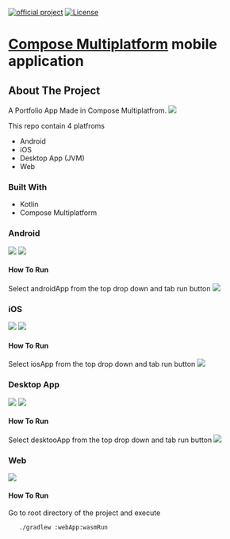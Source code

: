 [![official project](http://jb.gg/badges/official.svg)](https://confluence.jetbrains.com/display/ALL/JetBrains+on+GitHub)
[![License](https://img.shields.io/badge/License-Apache_2.0-blue.svg)](https://opensource.org/licenses/Apache-2.0)
# [Compose Multiplatform](https://github.com/JetBrains/compose-multiplatform) mobile application


## About The Project
A Portfolio App Made in Compose Multiplatfrom.
![](readme_images/ss-1.png) 

This repo contain 4 platfroms
* Android
* iOS
* Desktop App (JVM)
* Web

### Built With
* Kotlin
* Compose Multiplatform


### Android
![](readme_images/android-light.png) ![](readme_images/android-dark.png)
#### How To Run
Select androidApp from the top drop down and tab run button
![](readme_images/how-to-android.png)

### iOS
![](readme_images/ios-light.png) ![](readme_images/ios-dark.png)
#### How To Run
Select iosApp from the top drop down and tab run button
![](readme_images/how-to-ios.png)

### Desktop App
![](readme_images/desktop-light.png) ![](readme_images/desktop-dark.png)
#### How To Run
Select desktooApp from the top drop down and tab run button
![](readme_images/how-to-desktop.png)

### Web
![](readme_images/web-1.png)
#### How To Run
Go to root directory of the project and execute
```sh
   ./gradlew :webApp:wasmRun
   ```

